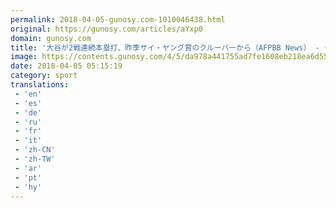 ```yaml
---
permalink: 2018-04-05-gunosy.com-1010046438.html
original: https://gunosy.com/articles/aYxp0
domain: gunosy.com
title: '大谷が2戦連続本塁打、昨季サイ・ヤング賞のクルーバーから（AFPBB News） - グノシー'
image: https://contents.gunosy.com/4/5/da978a441755ad7fe1608eb218ea6d55_content.jpg
date: 2018-04-05 05:15:19
category: sport
translations: 
 - 'en'
 - 'es'
 - 'de'
 - 'ru'
 - 'fr'
 - 'it'
 - 'zh-CN'
 - 'zh-TW'
 - 'ar'
 - 'pt'
 - 'hy'
---
```


